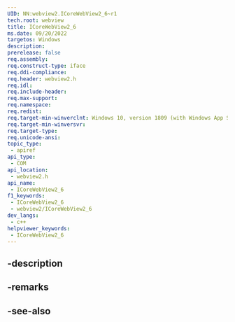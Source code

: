 ```yaml
---
UID: NN:webview2.ICoreWebView2_6~r1
tech.root: webview
title: ICoreWebView2_6
ms.date: 09/20/2022
targetos: Windows
description: 
prerelease: false
req.assembly: 
req.construct-type: iface
req.ddi-compliance: 
req.header: webview2.h
req.idl: 
req.include-header: 
req.max-support: 
req.namespace: 
req.redist: 
req.target-min-winverclnt: Windows 10, version 1809 (with Windows App SDK 1.1 or later)
req.target-min-winversvr: 
req.target-type: 
req.unicode-ansi: 
topic_type:
 - apiref
api_type:
 - COM
api_location:
 - webview2.h
api_name:
 - ICoreWebView2_6
f1_keywords:
 - ICoreWebView2_6
 - webview2/ICoreWebView2_6
dev_langs:
 - c++
helpviewer_keywords:
 - ICoreWebView2_6
---
```


## -description

## -remarks

## -see-also

